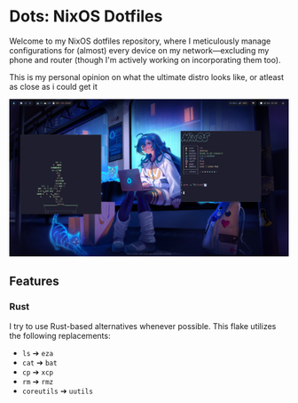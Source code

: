 # Dots: NixOS Dotfiles

Welcome to my NixOS dotfiles repository, where I meticulously manage configurations for (almost) every device on my network—excluding my phone and router (though I'm actively working on incorporating them too).

This is my personal opinion on what the ultimate distro looks like, or atleast as close as i could get it

![lol](assets/screenshot.png)

## Features

### Rust

I try to use Rust-based alternatives whenever possible. This flake utilizes the following replacements:

- `ls` ➔ `eza`
- `cat` ➔ `bat`
- `cp` ➔ `xcp`
- `rm` ➔ `rmz`
- `coreutils` ➔ `uutils`
